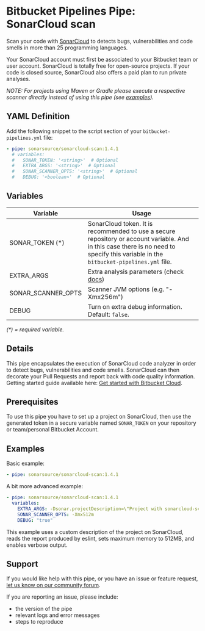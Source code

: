 # Bitbucket Pipelines Pipe: SonarCloud scan

Scan your code with [SonarCloud](https://sonarcloud.io) to detects bugs, vulnerabilities and code smells in more than 25 programming languages.

Your SonarCloud account must first be associated to your Bitbucket team or user account. SonarCloud is totally free for open-source projects. If your code is closed source, SonarCloud also offers a paid plan to run private analyses.

_NOTE: For projects using Maven or Gradle please execute a respective scanner directly instead of using this pipe (see [examples](https://bitbucket.org/account/user/sonarsource/projects/SAMPLES))._

## YAML Definition

Add the following snippet to the script section of your `bitbucket-pipelines.yml` file:

```yaml
- pipe: sonarsource/sonarcloud-scan:1.4.1
  # variables:
  #   SONAR_TOKEN: '<string>'  # Optional
  #   EXTRA_ARGS: '<string>'  # Optional
  #   SONAR_SCANNER_OPTS: '<string>'  # Optional
  #   DEBUG: '<boolean>'  # Optional
```

## Variables

| Variable           | Usage                                                                                                                                                                                 |
| ------------------ | ------------------------------------------------------------------------------------------------------------------------------------------------------------------------------------- |
| SONAR_TOKEN (\*)   | SonarCloud token. It is recommended to use a secure repository or account variable. And in this case there is no need to specify this variable in the `bitbucket-pipelines.yml` file. |
| EXTRA_ARGS         | Extra analysis parameters (check [docs](https://docs.sonarcloud.io/advanced-setup/analysis-parameters/))                                                                           |
| SONAR_SCANNER_OPTS | Scanner JVM options (e.g. "-Xmx256m")                                                                                                                                                 |
| DEBUG              | Turn on extra debug information. Default: `false`.                                                                                                                                    |

_(\*) = required variable._

## Details

This pipe encapsulates the execution of SonarCloud code analyzer in order to detect bugs, vulnerabilities and code smells. SonarCloud can then decorate your Pull Requests and report back with code quality information. Getting started guide available here: [Get started with Bitbucket Cloud](https://docs.sonarcloud.io/appendices/bitbucket-cloud-integration/).

## Prerequisites

To use this pipe you have to set up a project on SonarCloud, then use the generated token in a secure variable named `SONAR_TOKEN` on your repository or team/personal Bitbucket Account.

## Examples

Basic example:

```yaml
- pipe: sonarsource/sonarcloud-scan:1.4.1
```

A bit more advanced example:

```yaml
- pipe: sonarsource/sonarcloud-scan:1.4.1
  variables:
    EXTRA_ARGS: -Dsonar.projectDescription=\"Project with sonarcloud-scan pipe\" -Dsonar.eslint.reportPaths=\"report.json\"
    SONAR_SCANNER_OPTS: -Xmx512m
    DEBUG: "true"
```

This example uses a custom description of the project on SonarCloud, reads the report produced by eslint, sets maximum memory to 512MB, and enables verbose output.

## Support

If you would like help with this pipe, or you have an issue or feature request, [let us know on our community forum](https://community.sonarsource.com/tags/c/help/sc/bitbucket).

If you are reporting an issue, please include:

- the version of the pipe
- relevant logs and error messages
- steps to reproduce
